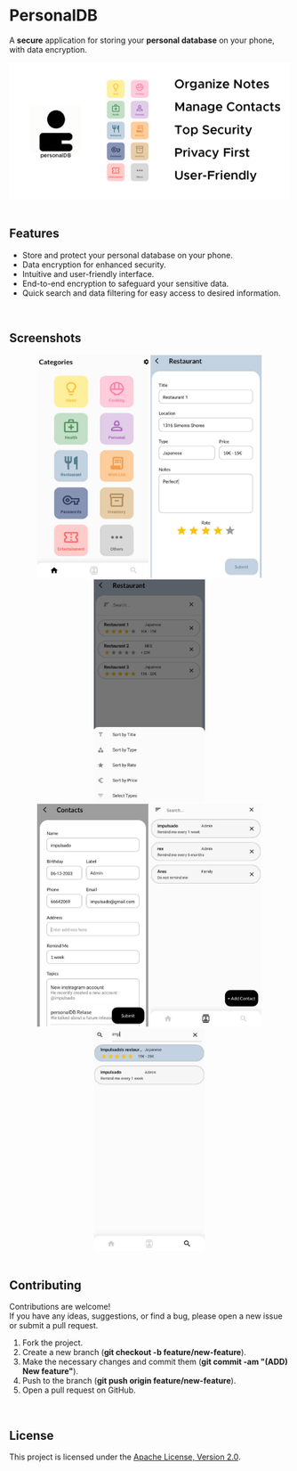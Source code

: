 # PersonalDB

A **secure** application for storing your **personal database** on your phone, with data encryption.

<div align="center">
  <img src="screenshots/banner.png" alt="PersonalDB Logo">
</div>

<br/>

## Features

- Store and protect your personal database on your phone.
- Data encryption for enhanced security.
- Intuitive and user-friendly interface.
- End-to-end encryption to safeguard your sensitive data.
- Quick search and data filtering for easy access to desired information.

<br/>

## Screenshots
<div align="center">
  <img src="screenshots/categories.jpg" alt="PersonalDB Homepage" width="200" height="400">
  <img src="screenshots/detail_restaurant.jpg" alt="PersonalDB Homepage" width="200" height="400">
  <img src="screenshots/category_restaurant.jpg" alt="PersonalDB Homepage" width="200" height="400">
</div>

<div align="center">
  <img src="screenshots/detail_contacts.jpg" alt="PersonalDB Restaurant Category" width="200" height="400">
  <img src="screenshots/contacts.jpg" alt="PersonalDB Restaurant Detail" width="200" height="400">
  <img src="screenshots/search.jpg" alt="PersonalDB Restaurant Detail" width="200" height="400">
</div>

<br/>

## Contributing
Contributions are welcome! <br/>
If you have any ideas, suggestions, or find a bug, please open a new issue or submit a pull request.

1. Fork the project.
2. Create a new branch (**git checkout -b feature/new-feature**).
3. Make the necessary changes and commit them (**git commit -am "(ADD) New feature"**).
4. Push to the branch (**git push origin feature/new-feature**).
5. Open a pull request on GitHub.

<br/>

## License
This project is licensed under the [Apache License, Version 2.0](https://www.apache.org/licenses/LICENSE-2.0).